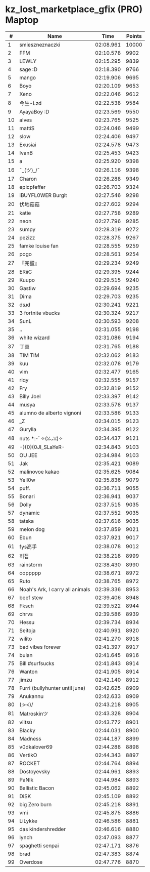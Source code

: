 # kz_lost_marketplace_gfix (PRO) Maptop

|  # | Name | Time | Points |
|-------------- | -------------- | -------------- | -------------- | 
| 1 | smieszneznaczki | 02:08.961 | 10000 | 
| 2 | FFM | 02:10.578 | 9902 | 
| 3 | LEWLY | 02:15.295 | 9839 | 
| 4 | sage :D | 02:18.390 | 9766 | 
| 5 | mango | 02:19.906 | 9695 | 
| 6 | Boyo | 02:20.109 | 9653 | 
| 7 | Xeno | 02:22.046 | 9612 | 
| 8 | 今生-Lzd | 02:22.538 | 9584 | 
| 9 | AyayaBoy :D | 02:23.569 | 9550 | 
| 10 | alves | 02:23.765 | 9525 | 
| 11 | mattiS | 02:24.046 | 9499 | 
| 12 | slow | 02:24.406 | 9497 | 
| 13 | Exusiai | 02:24.578 | 9473 | 
| 14 | IvanB | 02:25.453 | 9423 | 
| 15 | a | 02:25.920 | 9398 | 
| 16 | ¯\_(ツ)_/¯ | 02:26.116 | 9398 | 
| 17 | Charon | 02:26.288 | 9349 | 
| 18 | epicpfeffer | 02:26.703 | 9324 | 
| 19 | iBUYFL0WER Burgit | 02:27.546 | 9298 | 
| 20 | 伏地菇菇 | 02:27.602 | 9294 | 
| 21 | katie | 02:27.758 | 9289 | 
| 22 | neon | 02:27.796 | 9285 | 
| 23 | sumpy | 02:28.319 | 9272 | 
| 24 | pezizz | 02:28.375 | 9267 | 
| 25 | famke louise fan | 02:28.555 | 9259 | 
| 26 | pogo | 02:28.561 | 9254 | 
| 27 | 『完蛋』 | 02:29.234 | 9249 | 
| 28 | ERiiC | 02:29.395 | 9244 | 
| 29 | Kuupo | 02:29.515 | 9240 | 
| 30 | Gastiw | 02:29.694 | 9235 | 
| 31 | Dima | 02:29.703 | 9235 | 
| 32 | dsɹd | 02:30.241 | 9221 | 
| 33 | 3 fortnite vbucks | 02:30.324 | 9217 | 
| 34 | SunL | 02:30.593 | 9208 | 
| 35 | .. | 02:31.055 | 9198 | 
| 36 | white wizard | 02:31.086 | 9194 | 
| 37 | 丁真 | 02:31.765 | 9188 | 
| 38 | TIM TIM | 02:32.062 | 9183 | 
| 39 | kuu | 02:32.078 | 9179 | 
| 40 | vlm | 02:32.477 | 9165 | 
| 41 | riqy | 02:32.555 | 9157 | 
| 42 | Fry | 02:32.819 | 9152 | 
| 43 | Billy Joel | 02:33.397 | 9142 | 
| 44 | musya | 02:33.578 | 9137 | 
| 45 | alumno de alberto vignoni | 02:33.586 | 9133 | 
| 46 | _Z | 02:34.015 | 9123 | 
| 47 | Gurylla | 02:34.395 | 9122 | 
| 48 | nuts *:･ﾟ✧(ꈍᴗꈍ)✧ | 02:34.437 | 9121 | 
| 49 | -}{0}{0JI_SLaYeR- | 02:34.843 | 9103 | 
| 50 | OU JEE | 02:34.984 | 9103 | 
| 51 | Jak | 02:35.421 | 9089 | 
| 52 | malinovoe kakao | 02:35.625 | 9084 | 
| 53 | Yell0w | 02:35.836 | 9079 | 
| 54 | puff. | 02:36.711 | 9055 | 
| 55 | Bonari | 02:36.941 | 9037 | 
| 56 | Dolly | 02:37.515 | 9035 | 
| 57 | dynamic | 02:37.552 | 9035 | 
| 58 | tatska | 02:37.616 | 9035 | 
| 59 | melon dog | 02:37.859 | 9021 | 
| 60 | Ebun | 02:37.921 | 9017 | 
| 61 | fys高手 | 02:38.078 | 9012 | 
| 62 | 허접 | 02:38.218 | 8999 | 
| 63 | rainstorm | 02:38.430 | 8990 | 
| 64 | ooppppp | 02:38.671 | 8972 | 
| 65 | Ruto | 02:38.765 | 8972 | 
| 66 | Noah's Ark, I carry all animals | 02:39.336 | 8953 | 
| 67 | beef stew | 02:39.406 | 8948 | 
| 68 | Fksch | 02:39.522 | 8944 | 
| 69 | chrvs | 02:39.586 | 8939 | 
| 70 | Hessu | 02:39.734 | 8934 | 
| 71 | Seitoja | 02:40.991 | 8920 | 
| 72 | wilito | 02:41.270 | 8918 | 
| 73 | bad vibes forever | 02:41.397 | 8917 | 
| 74 | bulan | 02:41.645 | 8916 | 
| 75 | Bill #surfsucks | 02:41.843 | 8914 | 
| 76 | Wanton | 02:41.905 | 8914 | 
| 77 | jimzu | 02:42.140 | 8912 | 
| 78 | Furri (bullyhunter until june) | 02:42.625 | 8909 | 
| 79 | Anukannu | 02:42.633 | 8909 | 
| 80 | (;><)/ | 02:43.218 | 8905 | 
| 81 | Matroskinツ | 02:43.328 | 8904 | 
| 82 | viltsu | 02:43.772 | 8901 | 
| 83 | Blacky | 02:44.031 | 8900 | 
| 84 | Madness | 02:44.187 | 8899 | 
| 85 | v0dkalover69 | 02:44.288 | 8898 | 
| 86 | VertikO | 02:44.343 | 8897 | 
| 87 | ROCKET | 02:44.764 | 8894 | 
| 88 | Dostoyevsky | 02:44.961 | 8893 | 
| 89 | PaNlk | 02:44.984 | 8893 | 
| 90 | Ballistic Bacon | 02:45.062 | 8892 | 
| 91 | DiSK | 02:45.109 | 8892 | 
| 92 | big Zero burn | 02:45.218 | 8891 | 
| 93 | vmi | 02:45.875 | 8886 | 
| 94 | LiLykke | 02:46.586 | 8881 | 
| 95 | das kindershredder | 02:46.616 | 8880 | 
| 96 | lynch | 02:47.093 | 8877 | 
| 97 | spaghetti senpai | 02:47.171 | 8876 | 
| 98 | brad | 02:47.383 | 8874 | 
| 99 | Overdose | 02:47.776 | 8870 | 

